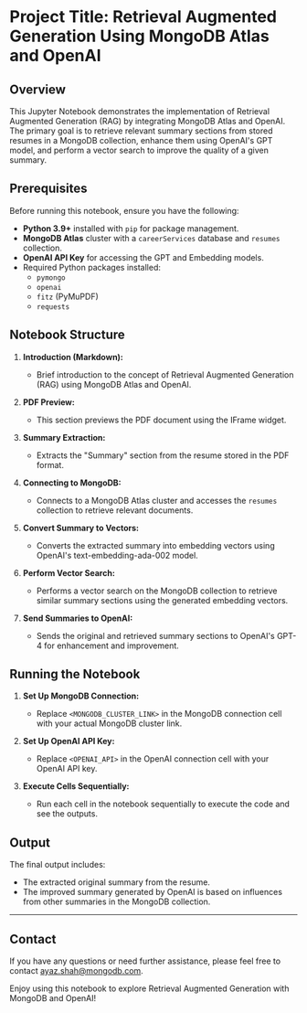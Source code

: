 # Project Title: Retrieval Augmented Generation Using MongoDB Atlas and OpenAI

## Overview

This Jupyter Notebook demonstrates the implementation of Retrieval Augmented Generation (RAG) by integrating MongoDB Atlas and OpenAI. The primary goal is to retrieve relevant summary sections from stored resumes in a MongoDB collection, enhance them using OpenAI's GPT model, and perform a vector search to improve the quality of a given summary.

## Prerequisites

Before running this notebook, ensure you have the following:

- **Python 3.9+** installed with `pip` for package management.
- **MongoDB Atlas** cluster with a `careerServices` database and `resumes` collection.
- **OpenAI API Key** for accessing the GPT and Embedding models.
- Required Python packages installed:
  - `pymongo`
  - `openai`
  - `fitz` (PyMuPDF)
  - `requests`

## Notebook Structure

1. **Introduction (Markdown):** 
   - Brief introduction to the concept of Retrieval Augmented Generation (RAG) using MongoDB Atlas and OpenAI.

2. **PDF Preview:**
   - This section previews the PDF document using the IFrame widget.

3. **Summary Extraction:**
   - Extracts the "Summary" section from the resume stored in the PDF format.

4. **Connecting to MongoDB:**
   - Connects to a MongoDB Atlas cluster and accesses the `resumes` collection to retrieve relevant documents.

5. **Convert Summary to Vectors:**
   - Converts the extracted summary into embedding vectors using OpenAI's text-embedding-ada-002 model.

6. **Perform Vector Search:**
   - Performs a vector search on the MongoDB collection to retrieve similar summary sections using the generated embedding vectors.

7. **Send Summaries to OpenAI:**
   - Sends the original and retrieved summary sections to OpenAI's GPT-4 for enhancement and improvement.

## Running the Notebook

1. **Set Up MongoDB Connection:**
   - Replace `<MONGODB_CLUSTER_LINK>` in the MongoDB connection cell with your actual MongoDB cluster link.

2. **Set Up OpenAI API Key:**
   - Replace `<OPENAI_API>` in the OpenAI connection cell with your OpenAI API key.

3. **Execute Cells Sequentially:**
   - Run each cell in the notebook sequentially to execute the code and see the outputs.

## Output

The final output includes:

- The extracted original summary from the resume.
- The improved summary generated by OpenAI is based on influences from other summaries in the MongoDB collection.

---

## Contact

If you have any questions or need further assistance, please feel free to contact ayaz.shah@mongodb.com.

Enjoy using this notebook to explore Retrieval Augmented Generation with MongoDB and OpenAI!

